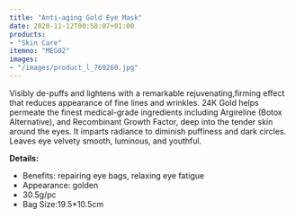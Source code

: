 ```yaml
---
title: "Anti-aging Gold Eye Mask"
date: 2020-11-12T00:58:07+01:00
products: 
- "Skin Care"
itemno: "MEG02"
images:
- "/images/product_l_760260.jpg"
---
```


Visibly de-puffs and lightens with a remarkable rejuvenating,firming effect that reduces appearance of fine lines and wrinkles. 24K Gold helps permeate the finest medical-grade ingredients including Argireline (Botox Alternative), and Recombinant Growth Factor, deep into the tender skin around the eyes. It imparts radiance to diminish puffiness and dark circles. Leaves eye velvety smooth, luminous, and youthful.

**Details:**

- Benefits: repairing eye bags, relaxing eye fatigue 
- Appearance: golden
- 30.5g/pc
- Bag Size:19.5*10.5cm